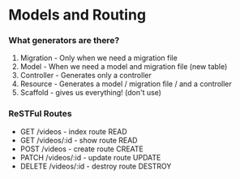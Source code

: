 # Models and Routing

### What generators are there?

1. Migration - Only when we need a migration file
2. Model - When we need a model and migration file (new table)
3. Controller - Generates only a controller
4. Resource - Generates a model / migration file / and a controller
5. Scaffold - gives us everything! (don't use)


### ReSTFul Routes
* GET /videos - index route READ
* GET /videos/:id - show route READ
* POST /videos - create route CREATE
* PATCH /videos/:id - update route UPDATE
* DELETE /videos/:id - destroy route DESTROY